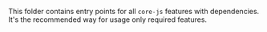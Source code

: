 
This folder contains entry points for all `core-js` features with dependencies. It's the recommended way for usage only required features.